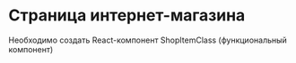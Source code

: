 # Страница интернет-магазина
Необходимо создать React-компонент ShopItemClass (функциональный компонент)